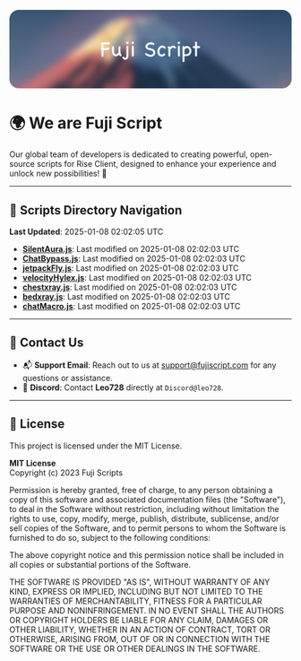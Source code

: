 ![Banner](.github/b.webp)

# 🌍 **We are Fuji Script**

Our global team of developers is dedicated to creating powerful, open-source scripts for Rise Client, designed to enhance your experience and unlock new possibilities! 🌟

---
<!-- SCRIPTS_NAVIGATION_START -->
## 📂 **Scripts Directory Navigation**

**Last Updated**: 2025-01-08 02:02:05 UTC

- **[SilentAura.js](scripts/SilentAura.js)**: Last modified on 2025-01-08 02:02:03 UTC
- **[ChatBypass.js](scripts/ChatBypass.js)**: Last modified on 2025-01-08 02:02:03 UTC
- **[jetpackFly.js](scripts/jetpackFly.js)**: Last modified on 2025-01-08 02:02:03 UTC
- **[velocityHylex.js](scripts/velocityHylex.js)**: Last modified on 2025-01-08 02:02:03 UTC
- **[chestxray.js](scripts/chestxray.js)**: Last modified on 2025-01-08 02:02:03 UTC
- **[bedxray.js](scripts/bedxray.js)**: Last modified on 2025-01-08 02:02:03 UTC
- **[chatMacro.js](scripts/chatMacro.js)**: Last modified on 2025-01-08 02:02:03 UTC

<!-- SCRIPTS_NAVIGATION_END -->

---

## 💬 **Contact Us**  
- 📬 **Support Email**: Reach out to us at [support@fujiscript.com](mailto:support@fujiscript.com) for any questions or assistance.  
- 💬 **Discord**: Contact **Leo728** directly at `Discord@leo728`.

---

## 📜 **License**

This project is licensed under the MIT License.  

**MIT License**  
Copyright (c) 2023 Fuji Scripts  

Permission is hereby granted, free of charge, to any person obtaining a copy of this software and associated documentation files (the "Software"), to deal in the Software without restriction, including without limitation the rights to use, copy, modify, merge, publish, distribute, sublicense, and/or sell copies of the Software, and to permit persons to whom the Software is furnished to do so, subject to the following conditions:  

The above copyright notice and this permission notice shall be included in all copies or substantial portions of the Software.  

THE SOFTWARE IS PROVIDED "AS IS", WITHOUT WARRANTY OF ANY KIND, EXPRESS OR IMPLIED, INCLUDING BUT NOT LIMITED TO THE WARRANTIES OF MERCHANTABILITY, FITNESS FOR A PARTICULAR PURPOSE AND NONINFRINGEMENT. IN NO EVENT SHALL THE AUTHORS OR COPYRIGHT HOLDERS BE LIABLE FOR ANY CLAIM, DAMAGES OR OTHER LIABILITY, WHETHER IN AN ACTION OF CONTRACT, TORT OR OTHERWISE, ARISING FROM, OUT OF OR IN CONNECTION WITH THE SOFTWARE OR THE USE OR OTHER DEALINGS IN THE SOFTWARE.  
